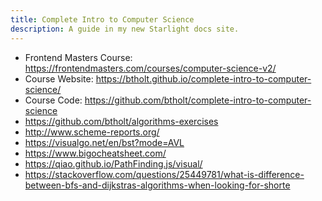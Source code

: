 ```yaml
---
title: Complete Intro to Computer Science
description: A guide in my new Starlight docs site.
---
```


* Frontend Masters Course: <https://frontendmasters.com/courses/computer-science-v2/>
* Course Website: <https://btholt.github.io/complete-intro-to-computer-science/>
* Course Code: <https://github.com/btholt/complete-intro-to-computer-science>
* <https://github.com/btholt/algorithms-exercises>
* <http://www.scheme-reports.org/>
* <https://visualgo.net/en/bst?mode=AVL>
* <https://www.bigocheatsheet.com/>
* <https://qiao.github.io/PathFinding.js/visual/>
* <https://stackoverflow.com/questions/25449781/what-is-difference-between-bfs-and-dijkstras-algorithms-when-looking-for-shorte>